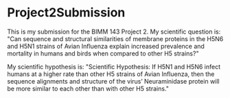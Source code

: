 # Project2Submission
This is my submission for the BIMM 143 Project 2. 
My scientific question is: 
"Can sequence and structural similarities of membrane proteins in the H5N6 and H5N1 strains of Avian Influenza explain increased prevalence and mortality in humans and birds when compared to other H5 strains?"

My scientific hypothesis is:
"Scientific Hypothesis: If H5N1 and H5N6 infect humans at a higher rate than other H5 strains of Avian Influenza, then the sequence alignments and structure of the virus’ Neuraminidase protein will be more similar to each other than with other H5 strains."
